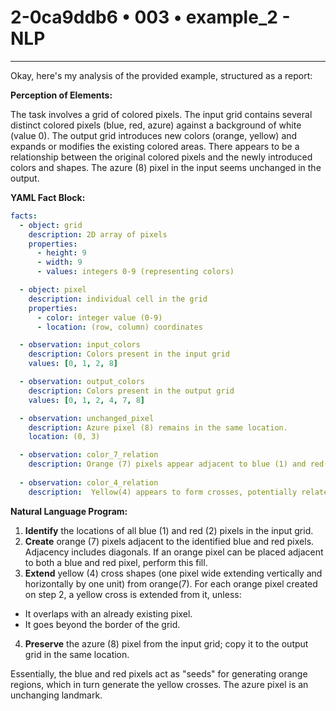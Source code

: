 # 2-0ca9ddb6 • 003 • example_2 - NLP

---
Okay, here's my analysis of the provided example, structured as a report:

**Perception of Elements:**

The task involves a grid of colored pixels. The input grid contains several distinct colored pixels (blue, red, azure) against a background of white (value 0). The output grid introduces new colors (orange, yellow) and expands or modifies the existing colored areas. There appears to be a relationship between the original colored pixels and the newly introduced colors and shapes. The azure (8) pixel in the input seems unchanged in the output.

**YAML Fact Block:**



```yaml
facts:
  - object: grid
    description: 2D array of pixels
    properties:
      - height: 9
      - width: 9
      - values: integers 0-9 (representing colors)

  - object: pixel
    description: individual cell in the grid
    properties:
      - color: integer value (0-9)
      - location: (row, column) coordinates

  - observation: input_colors
    description: Colors present in the input grid
    values: [0, 1, 2, 8]

  - observation: output_colors
    description: Colors present in the output grid
    values: [0, 1, 2, 4, 7, 8]

  - observation: unchanged_pixel
    description: Azure pixel (8) remains in the same location.
    location: (0, 3)

  - observation: color_7_relation
    description: Orange (7) pixels appear adjacent to blue (1) and red(2) pixels.
    
  - observation: color_4_relation
    description:  Yellow(4) appears to form crosses, potentially related to the positions of orange(7).

```



**Natural Language Program:**

1.  **Identify** the locations of all blue (1) and red (2) pixels in the input grid.
2.  **Create** orange (7) pixels adjacent to the identified blue and red pixels. Adjacency includes diagonals. If an orange pixel can be placed adjacent to both a blue and red pixel, perform this fill.
3.  **Extend** yellow (4) cross shapes (one pixel wide extending vertically and horizontally by one unit) from orange(7). For each orange pixel created on step 2, a yellow cross is extended from it, unless:
 * It overlaps with an already existing pixel.
 * It goes beyond the border of the grid.
4.  **Preserve** the azure (8) pixel from the input grid; copy it to the output grid in the same location.

Essentially, the blue and red pixels act as "seeds" for generating orange regions, which in turn generate the yellow crosses. The azure pixel is an unchanging landmark.

